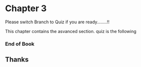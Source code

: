 # Chapter 3


Please switch Branch to Quiz if you are ready........!!



This chapter contains the asvanced section.
 quiz is the following



### End of Book

## Thanks

